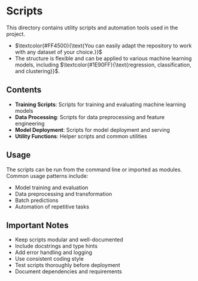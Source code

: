 # Scripts

This directory contains utility scripts and automation tools used in the project.

- $\textcolor{#FF4500}{\text{You can easily adapt the repository to work with any dataset of your choice.}}$  
- The structure is flexible and can be applied to various machine learning models, including $\textcolor{#1E90FF}{\text{regression, classification, and clustering}}$. 

## Contents

- **Training Scripts**: Scripts for training and evaluating machine learning models
- **Data Processing**: Scripts for data preprocessing and feature engineering
- **Model Deployment**: Scripts for model deployment and serving
- **Utility Functions**: Helper scripts and common utilities

## Usage

The scripts can be run from the command line or imported as modules. Common usage patterns include:
- Model training and evaluation
- Data preprocessing and transformation
- Batch predictions
- Automation of repetitive tasks

## Important Notes

- Keep scripts modular and well-documented
- Include docstrings and type hints
- Add error handling and logging
- Use consistent coding style
- Test scripts thoroughly before deployment
- Document dependencies and requirements

